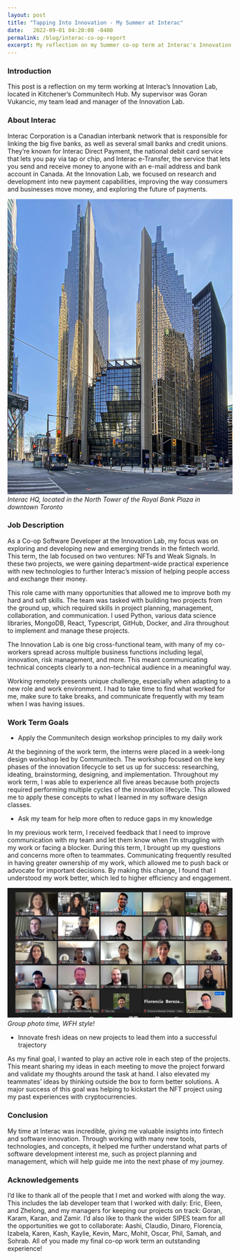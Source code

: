 ```yaml
---
layout: post
title: "Tapping Into Innovation - My Summer at Interac"
date:   2022-09-01 04:20:00 -0400
permalink: /blog/interac-co-op-report
excerpt: My reflection on my Summer co-op term at Interac's Innovation Lab
---
```


### Introduction
This post is a reflection on my term working at Interac’s Innovation Lab,
located in Kitchener’s Communitech Hub. My supervisor was Goran Vukancic, my 
team lead and manager of the Innovation Lab.

### About Interac
Interac Corporation is a Canadian interbank network that is responsible for 
linking the big five banks, as well as several small banks and credit unions. 
They’re known for Interac Direct Payment, the national debit card service that 
lets you pay via tap or chip, and Interac e-Transfer, the service that lets 
you send and receive money to anyone with an e-mail address and bank account in 
Canada. At the Innovation Lab, we focused on research and development into new 
payment capabilities, improving the way consumers and businesses move money, 
and exploring the future of payments. 

![hq]
*Interac HQ, located in the North Tower of the Royal Bank Plaza in downtown Toronto*

### Job Description
As a Co-op Software Developer at the Innovation Lab, my focus was on exploring 
and developing new and emerging trends in the fintech world. This term, the lab
focused on two ventures: NFTs and Weak Signals. In these two projects, we were
gaining department-wide practical experience with new technologies to further 
Interac’s mission of helping people access and exchange their money. 

This role came with many opportunities that allowed me to improve both my hard 
and soft skills. The team was tasked with building two projects from the ground 
up, which required skills in project planning, management, collaboration, and 
communication. I used Python, various data science libraries, MongoDB, React, 
Typescript, GitHub, Docker, and Jira throughout to implement and manage these 
projects.

The Innovation Lab is one big cross-functional team, with many of my co-workers
spread across multiple business functions including legal, innovation, risk 
management, and more. This meant communicating technical concepts clearly to a 
non-technical audience in a meaningful way.

Working remotely presents unique challenge, especially when adapting to a new 
role and work environment. I had to take time to find what worked for me, make 
sure to take breaks, and communicate frequently with my team when I was having 
issues.

### Work Term Goals
- Apply the Communitech design workshop principles to my daily work

At the beginning of the work term, the interns were placed in a week-long design
workshop led by Communitech. The workshop focused on the key phases of the 
innovation lifecycle to set us up for success: researching, ideating, 
brainstorming, designing, and implementation. Throughout my work term, I was 
able to experience all five areas because both projects required performing 
multiple cycles of the innovation lifecycle. This allowed me to apply these 
concepts to what I learned in my software design classes.

- Ask my team for help more often to reduce gaps in my knowledge

In my previous work term, I received feedback that I need to improve 
communication with my team and let them know when I’m struggling with my work or
facing a blocker. During this term, I brought up my questions and concerns more
often to teammates. Communicating frequently resulted in having greater 
ownership of my work, which allowed me to push back or advocate for important 
decisions. By making this change, I found that I understood my work better, 
which led to higher efficiency and engagement.

![group]
*Group photo time, WFH style!*

- Innovate fresh ideas on new projects to lead them into a successful trajectory

As my final goal, I wanted to play an active role in each step of the projects. 
This meant sharing my ideas in each meeting to move the project forward and 
validate my thoughts around the task at hand. I also elevated my teammates’ 
ideas by thinking outside the box to form better solutions. A major success of 
this goal was helping to kickstart the NFT project using my past experiences 
with cryptocurrencies.

### Conclusion
My time at Interac was incredible, giving me valuable insights into fintech and 
software innovation. Through working with many new tools, technologies, and 
concepts, it helped me further understand what parts of software development 
interest me, such as project planning and management, which will help guide me 
into the next phase of my journey.

### Acknowledgements
I’d like to thank all of the people that I met and worked with along the way. 
This includes the lab developer team that I worked with daily: Eric, Eleen, and 
Zhelong, and my managers for keeping our projects on track: Goran, Karam, Karan, 
and Zamir. I’d also like to thank the wider SIPES team for all the opportunities 
we got to collaborate: Aashi, Claudio, Dinaro, Florencia, Izabela, Karen, Kash, 
Kaylie, Kevin, Marc, Mohit, Oscar, Phil, Samah, and Sohrab. All of you made my 
final co-op work term an outstanding experience!

[hq]: /assets/img/blog/interac_hq.jpg
[group]: /assets/img/blog/group_photo.jpg

